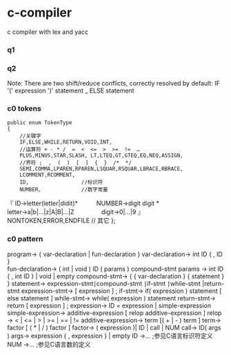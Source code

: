 # c-compiler
c compiler with lex and yacc


### q1

### q2
Note: There are two shift/reduce conflicts, correctly resolved by default:
  IF '(' expression ')' statement _ ELSE statement

### c0 tokens
	public enum TokenType 
	{
		//关键字
		IF,ELSE,WHILE,RETURN,VOID,INT, 
		//运算符 + - * /  =  <  <=  >  >=  !=  … 
		PLUS,MINUS,STAR,SLASH, LT,LTEQ,GT,GTEQ,EQ,NEQ,ASSIGN,
		//界符 ;  ,  (  )  [  ]  {  }  /*  */
		SEMI,COMMA,LPAREN,RPAREN,LSQUAR,RSQUAR,LBRACE,RBRACE,
		LCOMMENT,RCOMMENT,
		ID, 				//标识符
		NUMBER, 			//数字常量
『 ID→letter(letter|didit)* 
           NUMBER→digit digit * 
               letter→a|b|…|z|A|B|…|Z 
               digit→0|…|9  』
		NONTOKEN,ERROR,ENDFILE 	// 其它
	};


### c0 pattern
program→ { var-declaration | fun-declaration }
 var-declaration→ int ID { , ID }    
 fun-declaration→ ( int | void ) ID ( params ) compound-stmt
 params → int ID { , int ID } | void | empty
 compound-stmt→ { { var-declaration } { statement } }
 statement→ expression-stmt∣compound-stmt ∣if-stmt ∣while-stmt 
 |return-stmt 
 expression-stmt→ [ expression ] ; 
 if-stmt→ if( expression ) statement [ else statement ]
 while-stmt→ while( expression ) statement 
 return-stmt→ return [ expression ] ;
 expression→ ID = expression | simple-expression
 simple-expression→ additive-expression [ relop additive-expression ]
 relop → < | <= | > | >= | == | != 
 additive-expression→ term [( + | - ) term ]
 term→ factor [ ( * | / ) factor ]
factor→ ( expression )| ID | call | NUM
call→ ID( args ) 
args→ expression { , expression } | empty
ID →…	;参见C语言标识符定义
NUM →… ;参见C语言数的定义
